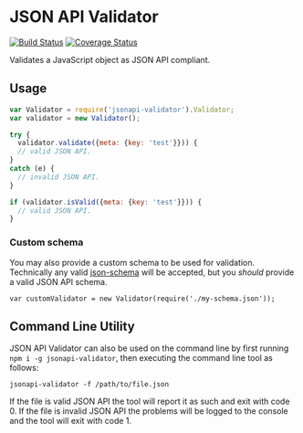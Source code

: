 # JSON API Validator

[![Build Status](https://travis-ci.org/elliotttf/jsonapi-validator.svg?branch=master)](https://travis-ci.org/elliotttf/jsonapi-validator)
[![Coverage Status](https://coveralls.io/repos/elliotttf/jsonapi-validator/badge.svg?branch=master&service=github)](https://coveralls.io/github/elliotttf/jsonapi-validator?branch=master)

Validates a JavaScript object as JSON API compliant.

## Usage

```javascript
var Validator = require('jsonapi-validator').Validator;
var validator = new Validator();

try {
  validator.validate({meta: {key: 'test'}})) {
  // valid JSON API.
}
catch (e) {
  // invalid JSON API.
}

if (validator.isValid({meta: {key: 'test'}})) {
  // valid JSON API.
}
```

### Custom schema

You may also provide a custom schema to be used for validation. Technically any valid
[json-schema](http://json-schema.org/) will be accepted, but you _should_ provide a valid
JSON API schema.

```
var customValidator = new Validator(require('./my-schema.json'));
```

## Command Line Utility

JSON API Validator can also be used on the command line by first running `npm i -g jsonapi-validator`, then executing the command line tool as follows:

```
jsonapi-validator -f /path/to/file.json
```

If the file is valid JSON API the tool will report it as such and exit with code 0.
If the file is invalid JSON API the problems will be logged to the console and the
tool will exit with code 1.

